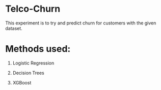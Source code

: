 # Telco-Churn

This experiment is to try and predict churn for customers with the given dataset.

# Methods used:

1) Logistic Regression

2) Decision Trees

3) XGBoost
